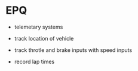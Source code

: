 # EPQ

- telemetary systems

- track location of vehicle
- track throtle and brake inputs with speed inputs
-  record lap times
